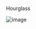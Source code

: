 Hourglass

![image](https://github.com/user-attachments/assets/169b2b60-7723-46b3-8c53-e742e198770c)
